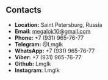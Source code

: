 ## Contacts

-   <LocationIcon/>**Location:** Saint Petersburg, Russia
-   <EnvelopeIcon/>**Email:** megalok10@gmail.com
-   <PhoneIcon/>**Phone:** +7 (931) 965-76-77
-   <TelegramIcon/>**Telegram:** @Lmglk
-   <WhatsAppIcon/>**WhatsApp:** +7 (931) 965-76-77
-   <ViberIcon/>**Viber:** +7 (931) 965-76-77
-   <GithubIcon/>**Github:** Lmglk
-   <InstagramIcon/>**Instagram:** l.mglk
